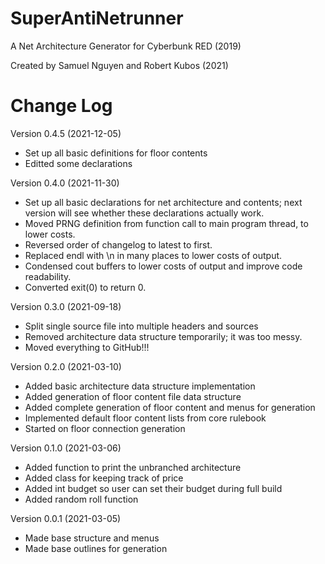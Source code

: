 # SuperAntiNetrunner
A Net Architecture Generator for Cyberbunk RED (2019)

Created by Samuel Nguyen and Robert Kubos (2021)

# Change Log
Version 0.4.5 (2021-12-05)
- Set up all basic definitions for floor contents
- Editted some declarations

Version 0.4.0 (2021-11-30)
- Set up all basic declarations for net architecture and contents; next version will see whether these declarations actually work.
- Moved PRNG definition from function call to main program thread, to lower costs.
- Reversed order of changelog to latest to first.
- Replaced endl with \n in many places to lower costs of output.
- Condensed cout buffers to lower costs of output and improve code readability.
- Converted exit(0) to return 0.

Version 0.3.0 (2021-09-18)
- Split single source file into multiple headers and sources
- Removed architecture data structure temporarily; it was too messy.
- Moved everything to GitHub!!!

Version 0.2.0 (2021-03-10)
- Added basic architecture data structure implementation
- Added generation of floor content file data structure
- Added complete generation of floor content and menus for generation
- Implemented default floor content lists from core rulebook
- Started on floor connection generation

Version 0.1.0 (2021-03-06)
- Added function to print the unbranched architecture
- Added class for keeping track of price
- Added int budget so user can set their budget during full build
- Added random roll function

Version 0.0.1 (2021-03-05)
- Made base structure and menus
- Made base outlines for generation
